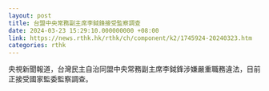 ```yaml
---
layout: post
title: 台盟中央常務副主席李鉞鋒接受監察調查
date: 2024-03-23 15:29:10.000000000 +08:00
link: https://news.rthk.hk/rthk/ch/component/k2/1745924-20240323.htm
categories: rthk
---
```


央視新聞報道，台灣民主自治同盟中央常務副主席李鉞鋒涉嫌嚴重職務違法，目前正接受國家監委監察調查。
